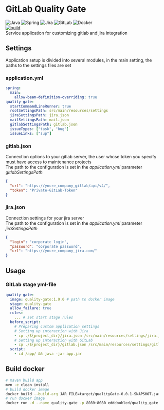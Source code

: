 # GitLab Quality Gate
![Java](https://img.shields.io/badge/java-%23ED8B00.svg?style=for-the-badge&logo=java&logoColor=white) 
![Spring](https://img.shields.io/badge/spring-%236DB33F.svg?style=for-the-badge&logo=spring&logoColor=white)
![Jira](https://img.shields.io/badge/jira-%230A0FFF.svg?style=for-the-badge&logo=jira&logoColor=white)
![GitLab](https://img.shields.io/badge/gitlab-%23181717.svg?style=for-the-badge&logo=gitlab&logoColor=white)
![Docker](https://img.shields.io/badge/docker-%230db7ed.svg?style=for-the-badge&logo=docker&logoColor=white)<br/> 
[![build](https://github.com/EddDoubleD/qualityGate/actions/workflows/build.yml/badge.svg?branch=master)](https://github.com/EddDoubleD/qualityGate/actions/workflows/build.yml)<br/>
Service application for customizing gitlab and jira integration

## Settings
Application setup is divided into several modules, in the main setting, the paths to the settings files are set
### application.yml
```yaml
spring:
  main:
    allow-bean-definition-overriding: true
quality-gate:
  startCommandLineRunner: true
  rootSettingsPath: src/main/resources/settings
  jiraSettingsPath: jira.json
  mailSettingsPath: mail.json
  gitlabSettingsPath: gitlab.json
  issueTypes: ["task", "bug"]
  issueLinks: ["sup"]
```
### gitlab.json
Connection options to your gitlab server,
the user whose token you specify must have access to maintenance projects<br/>
The path to the configuration is set in the _application.yml_ parameter _gitlabSettingsPath_
```json
{
  "url": "https://youre_company_gitlab/api/v4/",
  "token": "Private-GitLab-Token"
}
```
### jira.json
Connection settings for your jira server<br/>
The path to the configuration is set in the _application.yml_ parameter _jiraSettingsPath_
```json
{
  "login": "corporate login",
  "password": "corporate password",
  "url": "https://youre_company_jira.com/"
}
```
## Usage

### GitLab stage yml-file
```yml
quality-gate:
  image: quality-gate:1.0.0 # path to docker image
  stage: quality-gate
  allow_failure: true
  rules:
    ... # set start stage rules
  before_script:
    # Preparing custom application settings
    # Setting up interaction with Jira
    - cp ./${project_dir}/jira.json /src/main/resources/settings/jira.json
    # Setting up interaction with GitLab
    - cp ./${project_dir}/gitlab.json /src/main/resources/settings/gitlab.json
  script:
    - cd /app/ && java -jar app.jar
```

## Build docker
``` bash
# maven build app 
mvn -e clean install
# build docker image 
docker build --build-arg JAR_FILE=target/qualityGate-0.0.1-SNAPSHOT.jar -t edddoubled/quality_gate .
# run docker image
docker run -d --name quality-gate -p 8080:8080 edddoubled/quality_gate
```
